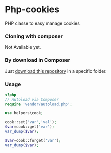 # Php-cookies
PHP classe to easy manage cookies

### Cloning with composer
Not Available yet.

### By download in Composer 
Just [download this repository](https://github.com/r1d/Php-cookies/archive/master.zip) in a specific folder.

### Usage
```php
<?php
// Autoload via Composer
require 'vendor/autoload.php';

use helpers\cook;

cook::set('var','val');
$var=cook::get('var');
var_dump($var);

$var=cook::forget('var');
var_dump($var);
